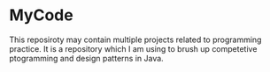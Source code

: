 # MyCode

This reposiroty may contain multiple projects related to programming practice. It is a repository which I am using to brush up competetive 
ptogramming and design patterns in Java.

